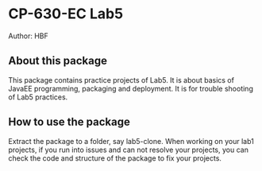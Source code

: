 # CP-630-EC Lab5

Author: HBF  

## About this package

This package contains practice projects of Lab5. It is about basics of JavaEE programming, packaging and deployment. It is for trouble shooting of Lab5 practices.  

## How to use the package

Extract the package to a folder, say lab5-clone. When working on your lab1 projects, if you run into issues and can not resolve your projects, you can check the code and structure of the package to fix your projects. 
